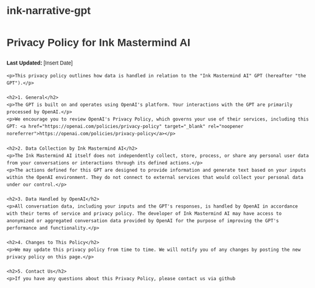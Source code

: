 # ink-narrative-gpt
<!DOCTYPE html>
<html lang="en">
<head>
    <meta charset="UTF-8">
    <title>Privacy Policy - Ink Mastermind AI</title>
    <style>
        body { font-family: sans-serif; line-height: 1.6; padding: 20px; max-width: 800px; margin: auto; }
        h1 { color: #333; }
    </style>
</head>
<body>
    <h1>Privacy Policy for Ink Mastermind AI</h1>
    <p><strong>Last Updated:</strong> [Insert Date]</p>

    <p>This privacy policy outlines how data is handled in relation to the "Ink Mastermind AI" GPT (hereafter "the GPT").</p>

    <h2>1. General</h2>
    <p>The GPT is built on and operates using OpenAI's platform. Your interactions with the GPT are primarily processed by OpenAI.</p>
    <p>We encourage you to review OpenAI's Privacy Policy, which governs your use of their services, including this GPT: <a href="https://openai.com/policies/privacy-policy" target="_blank" rel="noopener noreferrer">https://openai.com/policies/privacy-policy</a></p>

    <h2>2. Data Collection by Ink Mastermind AI</h2>
    <p>The Ink Mastermind AI itself does not independently collect, store, process, or share any personal user data from your conversations or interactions through its defined actions.</p>
    <p>The actions defined for this GPT are designed to provide information and generate text based on your inputs within the OpenAI environment. They do not connect to external services that would collect your personal data under our control.</p>

    <h2>3. Data Handled by OpenAI</h2>
    <p>All conversation data, including your inputs and the GPT's responses, is handled by OpenAI in accordance with their terms of service and privacy policy. The developer of Ink Mastermind AI may have access to anonymized or aggregated conversation data provided by OpenAI for the purpose of improving the GPT's performance and functionality.</p>

    <h2>4. Changes to This Policy</h2>
    <p>We may update this privacy policy from time to time. We will notify you of any changes by posting the new privacy policy on this page.</p>

    <h2>5. Contact Us</h2>
    <p>If you have any questions about this Privacy Policy, please contact us via github
</body>
</html>
